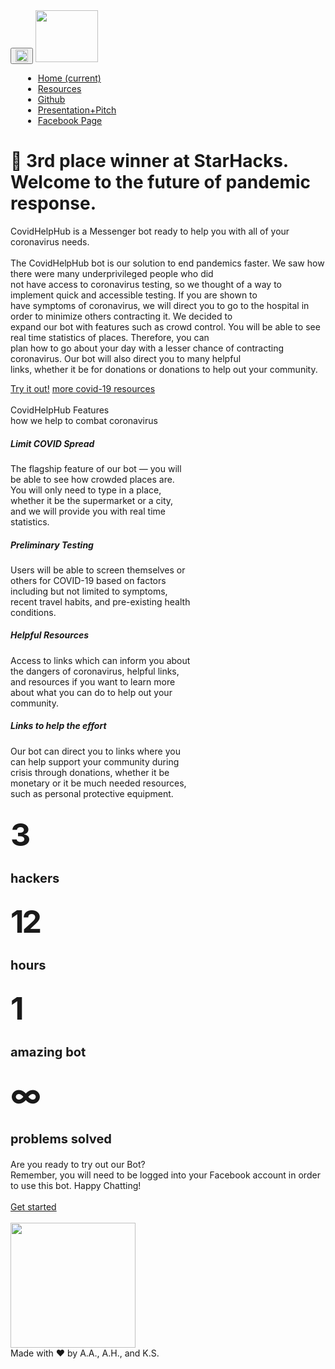 <!DOCTYPE html>
<html lang="en">
<head>
    <meta charset="UTF-8">
    <meta name="viewport" content="width=device-width, initial-scale=1, shrink-to-fit=no">
    <link rel="stylesheet" href="css/bootstrap.min.css">
    <link rel="stylesheet" href="css/main.css">
    <link rel="stylesheet" href="css/now-ui-kit.css">
    <link href="https://fonts.googleapis.com/css?family=Poppins:300,400,600,700,800,900&display=swap" rel="stylesheet">
    <link href="https://fonts.googleapis.com/css?family=Montserrat:400,600,700,800,900&display=swap" rel="stylesheet">
    <link href="https://fonts.googleapis.com/css?family=Lato:300,400,600,700,800,900&display=swap" rel="stylesheet">
    <link rel = "apple-touch-icon" href="assets/CHHfavicontrans.png">
    <link rel = "icon" sizes="192x192" href="assets/CHHfavicontrans.png">
    <title>CovidHelpHub</title>
</head>
<body>
<nav class="navbar navbar-expand-lg bg-transparent">
    <button class="navbar-toggler" type="button" data-toggle="collapse" data-target="#navbarSupportedContent" aria-controls="navbarSupportedContent" aria-expanded="false" aria-label="Toggle navigation">
        <img src="assets/menuIcon.svg" width="20px" height="20px" style="max-width: none !important;">
    </button>
    <img src="assets/CHHlogotrans.png" width="100" height="83">
    <div class="collapse navbar-collapse" id="navbarSupportedContent" style="margin-left: 20px !important">
        <ul class="navbar-nav mr-auto">
            <li class="nav-item active">
                <a class="nav-link" href="https://covidhelphub.github.io/">Home <span class="sr-only">(current)</span></a>
            </li>
            <li class="nav-item">
                <a class="nav-link" href="https://covidhelphub.github.io/resources.html">Resources</a>
            </li>
            <li class="nav-item">
                <a class="nav-link" href="https://github.com/CovidHelpHub">Github</a>
            </li>
            <li class="nav-item">
                <a class="nav-link" href="https://docs.google.com/presentation/d/1l1f4Sc1qrBD8wL4y-9AjB_qyX-KedCSoT-k3KgnsLr8/edit?usp=sharing">Presentation+Pitch</a>
            </li>
            <li class="nav-item">
                <a class="nav-link" href="https://www.facebook.com/Covid-Help-Hub-105840961188812/">Facebook Page</a>
            </li>
        </ul>
    </div>
</nav>
<div class="heading">
    <h1 class="display-5 title">🥉 3rd place winner at StarHacks.<br />Welcome to the future of pandemic response.</h1>
    <p class="subtitle">CovidHelpHub is a Messenger bot ready to help you with all of your coronavirus needs.<br /><br />The CovidHelpHub bot is our solution to end pandemics faster. We saw how there were many underprivileged people who did <br />not have access to coronavirus testing, so we thought of a way to implement quick and accessible testing. If you are shown to <br />have symptoms of coronavirus, we will direct you to go to the hospital in order to minimize others contracting it. We decided to <br />expand our bot with features such as crowd control. You will be able to see real time statistics of places. Therefore, you can <br />plan how to go about your day with a lesser chance of contracting coronavirus. Our bot will also direct you to many helpful <br />links, whether it be for donations or donations to help out your community. <br /> </p>
    <a class="btn btn-primary btn-lg" href="https://m.me/105840961188812" target="_blank" role="button">Try it out!</a>
    <a class="btn btn-secondary btn-lg" href="https://covidhelphub.github.io/resources.html" target="_blank" role="button">more covid-19 resources</a>
    <br /><br />
</div>
<div class="features">
    <div class="title">CovidHelpHub Features</div>
    <div class="subtitle">how we help to combat coronavirus</div>
    <div class="cards">
        <div class="card" style="width: 18rem;">
        <div class="card-body">
            <h5 class="card-title">Limit COVID Spread</h5>
            <p class="card-text">The flagship feature of our bot — you will be able to see how crowded places are. You will only need to type in a place, whether it be the supermarket or a city, and we will provide you with real time statistics.</p>
        </div>
    </div>
        <div class="card" style="width: 18rem;">
            <div class="card-body">
                <h5 class="card-title">Preliminary Testing</h5>
                <p class="card-text">Users will be able to screen themselves or others for COVID-19 based on factors including but not limited to symptoms, recent travel habits, and pre-existing health conditions.</p>
            </div>
        </div>
        <div class="card" style="width: 18rem;">
            <div class="card-body">
                <h5 class="card-title">Helpful Resources</h5>
                <p class="card-text">Access to links which can inform you about the dangers of coronavirus, helpful links, and resources if you want to learn more about what you can do to help out your community. </p>
            </div>
        </div>
        <div class="card" style="width: 18rem;">
            <div class="card-body">
                <h5 class="card-title">Links to help the effort</h5>
                <p class="card-text">Our bot can direct you to links where you can help support your community during crisis through donations, whether it be monetary or it be much needed resources, such as personal protective equipment.</p>
            </div>
        </div>
    </div>
</div>
<div class="statistics">
    <div class="cards">
        <div class="card statistic" style="width: 18rem;">
            <div class="card-body">
                <p class="card-title" style="font-size: 50px !important;line-height: 15px !important;letter-spacing: -0.06em !important;font-weight: bold !important;">3</h1>
                <p style="font-weight: bold !important;font-size: 20px !important;">hackers</p>
            </div>
        </div>
        <div class="card statistic" style="width: 18rem;">
            <div class="card-body">
                <p class="card-title" style="font-size: 50px !important;line-height: 15px !important;letter-spacing: -0.06em !important;font-weight: bold !important;">12</h1>
                <p style="font-weight: bold !important;font-size: 20px !important;">hours</p>
            </div>
        </div>
        <div class="card statistic" style="width: 18rem;">
            <div class="card-body">
                <p class="card-title" style="font-size: 50px !important;line-height: 15px !important;letter-spacing: -0.06em !important;font-weight: bold !important;">1</h1>
                <p style="font-weight: bold !important;font-size: 20px !important;">amazing bot</p>
            </div>
        </div>
        <div class="card statistic" style="width: 18rem;">
            <div class="card-body">
                <p class="card-title" style="font-size: 50px !important;line-height: 15px !important;letter-spacing: -0.06em !important;font-weight: bold !important;">∞</h1>
                <p style="font-weight: bold !important;font-size: 20px !important;">problems solved</p>
            </div>
        </div>
    </div>
</div>
<div class="page_end">
    <div class="start">
        <div class="card">
            <div class="card-body gs-card">
                <div class="title">Are you ready to try out our Bot?</div>
                <div class="subtitle">Remember, you will need to be logged into your Facebook account in order to use this bot. Happy Chatting!</div>
                <br />
                <a class="btn btn-primary btn-lg" href="https://m.me/105840961188812" role="button">Get started</a>
            </div><br />
        </div>
    </div>
    <div class="footer">
        <div class="bot-footer">
            <img src="assets/CHHlogo.png" width="200"><br />
            Made with ♥ by A.A., A.H., and K.S.
        </div><br/>
    </div>
</div>
<script src="https://code.jquery.com/jquery-3.3.1.slim.min.js" integrity="sha384-q8i/X+965DzO0rT7abK41JStQIAqVgRVzpbzo5smXKp4YfRvH+8abtTE1Pi6jizo" crossorigin="anonymous"></script>
<script src="https://cdnjs.cloudflare.com/ajax/libs/popper.js/1.14.7/umd/popper.min.js" integrity="sha384-UO2eT0CpHqdSJQ6hJty5KVphtPhzWj9WO1clHTMGa3JDZwrnQq4sF86dIHNDz0W1" crossorigin="anonymous"></script>
<script src="https://stackpath.bootstrapcdn.com/bootstrap/4.3.1/js/bootstrap.min.js" integrity="sha384-JjSmVgyd0p3pXB1rRibZUAYoIIy6OrQ6VrjIEaFf/nJGzIxFDsf4x0xIM+B07jRM" crossorigin="anonymous"></script>
<script src="js/now-ui-kit.min.js"></script>
</body>
</html>

